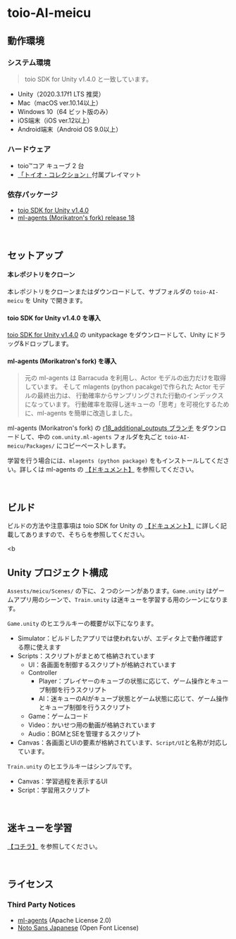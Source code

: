 # toio-AI-meicu



## 動作環境

### システム環境

> toio SDK for Unity v1.4.0 と一致しています。

- Unity（2020.3.17f1 LTS 推奨）
- Mac（macOS ver.10.14以上）
- Windows 10（64 ビット版のみ）
- iOS端末（iOS ver.12以上）
- Android端末（Android OS 9.0以上）

### ハードウェア

- toio™コア キューブ 2 台
- [「トイオ・コレクション」](https://toio.io/titles/toio-collection.html)付属プレイマット

### 依存パッケージ

- [toio SDK for Unity v1.4.0](https://github.com/morikatron/toio-sdk-for-unity)
- [ml-agents (Morikatron's fork) release 18](https://github.com/morikatron/ml-agents/tree/r18_additional_outputs)

<br>

## セットアップ

#### 本レポジトリをクローン

本レポジトリをクローンまたはダウンロードして、サブフォルダの `toio-AI-meicu` を Unity で開きます。

#### toio SDK for Unity v1.4.0 を導入

[toio SDK for Unity v1.4.0](https://github.com/morikatron/toio-sdk-for-unity/releases/tag/v1.4.0) の unitypackage をダウンロードして、Unity にドラッグ&ドロップします。

#### ml-agents (Morikatron's fork) を導入

> 元の ml-agents は Barracuda を利用し、Actor モデルの出力だけを取得しています。
そして mlagents (python pacakge)で作られた Actor モデルの最終出力は、
行動確率からサンプリングされた行動のインデックスになっています。
行動確率を取得し迷キューの「思考」を可視化するために、ml-agents を簡単に改造しました。

ml-agents (Morikatron's fork) の [r18_additional_outputs ブランチ](https://github.com/morikatron/ml-agents/tree/r18_additional_outputs) をダウンロードして、中の `com.unity.ml-agents` フォルダを丸ごと `toio-AI-meicu/Packages/` にコピーペーストします。

学習を行う場合には、`mlagents (python package)` をもインストールしてください。詳しくは ml-agents の [【ドキュメント】](https://github.com/Unity-Technologies/ml-agents/blob/main/docs/Installation.md#install-the-mlagents-python-package) を参照してください。

<br>

## ビルド

ビルドの方法や注意事項は toio SDK for Unity の [【ドキュメント】](https://github.com/morikatron/toio-sdk-for-unity/tree/v1.3.0/docs#-3-ビルド) に詳しく記載してありますので、そちらを参照してください。

<b

## Unity プロジェクト構成

`Assests/meicu/Scenes/` の下に、２つのシーンがあります。`Game.unity` はゲームアプリ用のシーンで、`Train.unity` は迷キューを学習する用のシーンになります。

`Game.unity` のヒエラルキーの概要が以下になります。
- Simulator：ビルドしたアプリでは使われないが、エディタ上で動作確認する際に使えます
- Scripts：スクリプトがまとめて格納されています
  - UI：各画面を制御するスクリプトが格納されています
  - Controller
    - Player：プレイヤーのキューブの状態に応じて、ゲーム操作とキューブ制御を行うスクリプト
    - AI：迷キューのAIがキューブ状態とゲーム状態に応じて、ゲーム操作とキューブ制御を行うスクリプト
  - Game：ゲームコード
  - Video：かいせつ用の動画が格納されています
  - Audio：BGMとSEを管理するスクリプト
- Canvas：各画面とUIの要素が格納されています、`Script/UI`と名称が対応しています。

`Train.unity` のヒエラルキーはシンプルです。
- Canvas：学習過程を表示するUI
- Script：学習用スクリプト


<br>

## 迷キューを学習

[【コチラ】](training/Readme.md) を参照してください。

<br>

## ライセンス


### Third Party Notices

- [ml-agents](https://github.com/Unity-Technologies/ml-agents) (Apache License 2.0)
- [Noto Sans Japanese](https://fonts.google.com/noto/specimen/Noto+Sans+JP/about) (Open Font License)